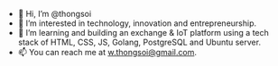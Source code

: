 - 👋 Hi, I’m @thongsoi
- 👀 I’m interested in technology, innovation and entrepreneurship.
- 🌱 I’m learning and building an exchange & IoT platform using a tech stack of HTML, CSS, JS, Golang, PostgreSQL and Ubuntu server. 
- 📫 You can reach me at w.thongsoi@gmail.com.

<!---
thongsoi/thongsoi is a ✨ special ✨ repository because its `README.md` (this file) appears on your GitHub profile.
You can click the Preview link to take a look at your changes.
--->
